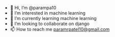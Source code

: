 - 👋 Hi, I’m @parampa10
- 👀 I’m interested in machine learning
- 🌱 I’m currently learning machine learning
- 💞️ I’m looking to collaborate on django
- 📫 How to reach me paramrpatel10@gmail.com

<!---
parampa10/parampa10 is a ✨ special ✨ repository because its `README.md` (this file) appears on your GitHub profile.
You can click the Preview link to take a look at your changes.
--->
